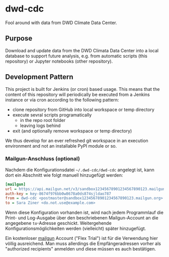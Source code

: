 # dwd-cdc

Fool around with data from DWD Climate Data Center.

## Purpose

Download and update data from the DWD Climata Data Center
into a local database to support future analysis, e.g. from
automatic scripts (this repository) or Jupyter notebooks
(other repository).

## Development Pattern

This project is built for Jenkins (or cron) based usage. 
This means that the content of this repository will 
periodically be executed from a Jenkins instance or via cron
according to the following pattern:
- clone repository from GitHub into local workspace or temp directory
- execute sevral scripts programatically
   - in the repo root folder 
   - leaving logs behind
- exit (and optionally remove workspace or temp directory)

We thus develop for an ever refreshed git workspace in an
execution environment and not an installable PyPI module or so.

### Mailgun-Anschluss (optional)

Nachdem die Konfigurationsdatei `~/.dwd-cdc/dwd-cdc` angelegt ist, 
kann dort ein Abschnitt wie folgt manuell hinzugefügt werden:

```ini
[mailgun]
url = https://api.mailgun.net/v3/sandbox12345678901234567890123.mailgun.org/messages
auth-key = key-8674f976bb0w8678a0ds874sjldao787
from = dwd-cdc <postmaster@sandbox12345678901234567890123.mailgun.org>
to = Sara Ziner <do.not.use@example.com>
```

Wenn diese Konfiguration vorhanden ist, wird nach jedem Programmlauf die Print- und Log-Ausgabe über den
beschriebenen Mailgun-Account an die angegebene `to`-Adresse geschickt. Weitergehende Konfigurationsmöglichkeiten
werden (vielleicht) später hinzugefügt.

Ein kostenloser [mailgun](https://www.mailgun.com/) Account ("Flex Trial") ist für die Verwendung hier völlig
ausreichend. Man muss allerdings die Empfängeradressen vorher als "authorized recipients" anmelden 
und diese müssen es auch bestätigen.


 
